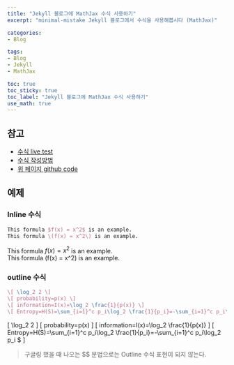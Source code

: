 ```yaml
---
title: "Jekyll 블로그에 MathJax 수식 사용하기"
excerpt: "minimal-mistake Jekyll 블로그에서 수식을 사용해봅시다 (MathJax)"

categories:
- Blog

tags:
- Blog
- Jekyll
- MathJax

toc: true
toc_sticky: true
toc_label: "Jekyll 블로그에 MathJax 수식 사용하기"
use_math: true
---
```


## 참고
- [수식 live test](https://www.mathjax.org/#demo)
- [수식 작성방법](https://ghdic.github.io/math/default/mathjax-%EB%AC%B8%EB%B2%95/)
- [위 페이지 github code](https://raw.githubusercontent.com/ghdic/ghdic.github.io/master/_posts/default/2020-02-01-mathjax-%EB%AC%B8%EB%B2%95.md)

## 예제
### Inline 수식
```latex
This formula $f(x) = x^2$ is an example.  
This formula \(f(x) = x^2\) is an example.

```
This formula $f(x) = x^2$ is an example.  
This formula \(f(x) = x^2\) is an example.


### outline 수식
```latex
\[ \log_2 2 \]
\[ probability=p(x) \]
\[ information=I(x)=\log_2 \frac{1}{p(x)} \]
\[ Entropy=H(S)=\sum_{i=1}^c p_i\log_2 \frac{1}{p_i}=-\sum_{i=1}^c p_i\log_2 p_i $ \]
```
\[ \log_2 2 \]
\[ probability=p(x) \]
\[ information=I(x)=\log_2 \frac{1}{p(x)} \]
\[ Entropy=H(S)=\sum_{i=1}^c p_i\log_2 \frac{1}{p_i}=-\sum_{i=1}^c p_i\log_2 p_i $ \]

> 구글링 했을 때 나오는 $$ 문법으로는 Outline 수식 표현이 되지 않는다.